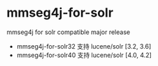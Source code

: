 mmseg4j-for-solr
================

mmseg4j for solr compatible major release

 * mmseg4j-for-solr32 支持 lucene/solr [3.2, 3.6]
 * mmseg4j-for-solr40 支持 lucene/solr [4.0, 4.2]
